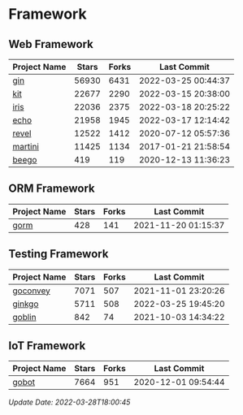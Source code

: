 # Framework

## Web Framework
| Project Name | Stars | Forks | Last Commit |
| ------------ | ----- | ----- | ----------- |
| [gin](https://github.com/gin-gonic/gin) | 56930 | 6431 | 2022-03-25 00:44:37 |
| [kit](https://github.com/go-kit/kit) | 22677 | 2290 | 2022-03-15 20:38:00 |
| [iris](https://github.com/kataras/iris) | 22036 | 2375 | 2022-03-18 20:25:22 |
| [echo](https://github.com/labstack/echo) | 21958 | 1945 | 2022-03-17 12:14:42 |
| [revel](https://github.com/revel/revel) | 12522 | 1412 | 2020-07-12 05:57:36 |
| [martini](https://github.com/go-martini/martini) | 11425 | 1134 | 2017-01-21 21:58:54 |
| [beego](https://github.com/astaxie/beego) | 419 | 119 | 2020-12-13 11:36:23 |

## ORM Framework
| Project Name | Stars | Forks | Last Commit |
| ------------ | ----- | ----- | ----------- |
| [gorm](https://github.com/jinzhu/gorm) | 428 | 141 | 2021-11-20 01:15:37 |

## Testing Framework
| Project Name | Stars | Forks | Last Commit |
| ------------ | ----- | ----- | ----------- |
| [goconvey](https://github.com/smartystreets/goconvey) | 7071 | 507 | 2021-11-01 23:20:26 |
| [ginkgo](https://github.com/onsi/ginkgo) | 5711 | 508 | 2022-03-25 19:45:20 |
| [goblin](https://github.com/franela/goblin) | 842 | 74 | 2021-10-03 14:34:22 |

## IoT Framework
| Project Name | Stars | Forks | Last Commit |
| ------------ | ----- | ----- | ----------- |
| [gobot](https://github.com/hybridgroup/gobot) | 7664 | 951 | 2020-12-01 09:54:44 |

*Update Date: 2022-03-28T18:00:45*